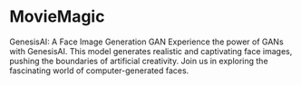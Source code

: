# MovieMagic
GenesisAI: A Face Image Generation GAN Experience the power of GANs with GenesisAI. This model generates realistic and captivating face images, pushing the boundaries of artificial creativity. Join us in exploring the fascinating world of computer-generated faces.
